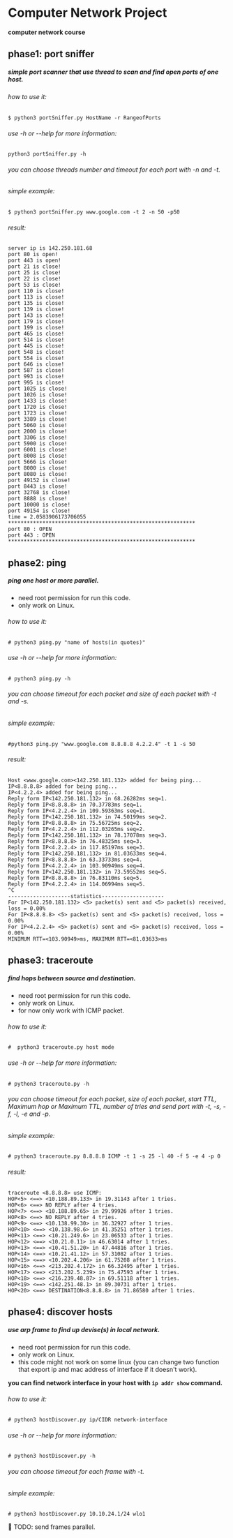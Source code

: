 # Computer Network Project


**computer network course**

## phase1: port sniffer

##### simple port scanner that use thread to scan and find open ports of one host.
###### how to use it:
`$ python3 portSniffer.py HostName -r RangeofPorts`
###### use -h or --help for more information:
`python3 portSniffer.py -h`
###### you can choose threads number and timeout for each port with -n and -t.
###### simple example:
`$ python3 portSniffer.py www.google.com -t 2 -n 50 -p50`
###### result:
    server ip is 142.250.181.68
    port 80 is open!
    port 443 is open!
    port 21 is close!
    port 25 is close!
    port 22 is close!
    port 53 is close!
    port 110 is close!
    port 113 is close!
    port 135 is close!
    port 139 is close!
    port 143 is close!
    port 179 is close!
    port 199 is close!
    port 465 is close!
    port 514 is close!
    port 445 is close!
    port 548 is close!
    port 554 is close!
    port 646 is close!
    port 587 is close!
    port 993 is close!
    port 995 is close!
    port 1025 is close!
    port 1026 is close!
    port 1433 is close!
    port 1720 is close!
    port 1723 is close!
    port 3389 is close!
    port 5060 is close!
    port 2000 is close!
    port 3306 is close!
    port 5900 is close!
    port 6001 is close!
    port 8008 is close!
    port 5666 is close!
    port 8000 is close!
    port 8080 is close!
    port 49152 is close!
    port 8443 is close!
    port 32768 is close!
    port 8888 is close!
    port 10000 is close!
    port 49154 is close!
    time = 2.0583906173706055
    ************************************************************
    port 80 : OPEN
    port 443 : OPEN
    ************************************************************

## phase2:  ping

##### ping one host or more parallel.
- need root permission for run this code.
- only work on Linux.
###### how to use it:
`# python3 ping.py "name of hosts(in quotes)"`
###### use -h or --help for more information:
`# python3 ping.py -h`
###### you can choose  timeout for each packet and size of each packet with -t and -s.
###### simple example:
`#python3 ping.py "www.google.com 8.8.8.8 4.2.2.4" -t 1 -s 50`
###### result:
    Host <www.google.com><142.250.181.132> added for being ping...
    IP<8.8.8.8> added for being ping...
    IP<4.2.2.4> added for being ping...
    Reply form IP<142.250.181.132> in 68.26282ms seq=1.
    Reply form IP<8.8.8.8> in 70.37783ms seq=1.
    Reply form IP<4.2.2.4> in 109.59363ms seq=1.
    Reply form IP<142.250.181.132> in 74.50199ms seq=2.
    Reply form IP<8.8.8.8> in 75.56725ms seq=2.
    Reply form IP<4.2.2.4> in 112.03265ms seq=2.
    Reply form IP<142.250.181.132> in 78.17078ms seq=3.
    Reply form IP<8.8.8.8> in 76.48325ms seq=3.
    Reply form IP<4.2.2.4> in 117.85197ms seq=3.
    Reply form IP<142.250.181.132> in 81.03633ms seq=4.
    Reply form IP<8.8.8.8> in 63.33733ms seq=4.
    Reply form IP<4.2.2.4> in 103.90949ms seq=4.
    Reply form IP<142.250.181.132> in 73.59552ms seq=5.
    Reply form IP<8.8.8.8> in 76.83110ms seq=5.
    Reply form IP<4.2.2.4> in 114.06994ms seq=5.
    ^C
    --------------------statistics--------------------
    For IP<142.250.181.132> <5> packet(s) sent and <5> packet(s) received, loss = 0.00% 
    For IP<8.8.8.8> <5> packet(s) sent and <5> packet(s) received, loss = 0.00% 
    For IP<4.2.2.4> <5> packet(s) sent and <5> packet(s) received, loss = 0.00% 
    MINIMUM RTT=<103.90949>ms, MAXIMUM RTT=<81.03633>ms
    
## phase3:  traceroute

##### find hops between source and destination.
- need root permission for run this code.
- only work on Linux.
- for now only work with ICMP packet.
###### how to use it:
`#  python3 traceroute.py host mode`
###### use -h or --help for more information:
`# python3 traceroute.py -h`
###### you can choose  timeout for each packet, size of each packet, start TTL, Maximum hop or Maximum TTL, number of tries and send port with -t, -s, -f, -l, -e and -p.
###### simple example:
`# python3 traceroute.py 8.8.8.8 ICMP -t 1 -s 25 -l 40 -f 5 -e 4 -p 0`
###### result:
    traceroute <8.8.8.8> use ICMP:
    HOP<5> <==> <10.188.89.133> in 19.31143 after 1 tries.
    HOP<6> <==> NO REPLY after 4 tries.
    HOP<7> <==> <10.188.89.65> in 29.99926 after 1 tries.
    HOP<8> <==> NO REPLY after 4 tries.
    HOP<9> <==> <10.138.99.30> in 36.32927 after 1 tries.
    HOP<10> <==> <10.138.98.6> in 41.35251 after 1 tries.
    HOP<11> <==> <10.21.249.6> in 23.06533 after 1 tries.
    HOP<12> <==> <10.21.0.11> in 46.63014 after 1 tries.
    HOP<13> <==> <10.41.51.20> in 47.44816 after 1 tries.
    HOP<14> <==> <10.21.41.12> in 57.31082 after 1 tries.
    HOP<15> <==> <10.202.4.206> in 61.75208 after 1 tries.
    HOP<16> <==> <213.202.4.172> in 66.32495 after 1 tries.
    HOP<17> <==> <213.202.5.239> in 75.47593 after 1 tries.
    HOP<18> <==> <216.239.48.87> in 69.51118 after 1 tries.
    HOP<19> <==> <142.251.48.1> in 89.30731 after 1 tries.
    HOP<20> <==> DESTINATION<8.8.8.8> in 71.86580 after 1 tries.

## phase4:  discover hosts

##### use arp frame to find up devise(s) in local network.
- need root permission for run this code.
- only work on Linux.
- this code might not work on some linux (you can change two function that export ip and mac address of interface if it doesn't work).

**you can find network interface in your host with `ip addr show` command.**
###### how to use it:
`# python3 hostDiscover.py ip/CIDR network-interface`
###### use -h or --help for more information:
`# python3 hostDiscover.py -h`
###### you can choose  timeout for each frame  with -t.
###### simple example:
`# python3 hostDiscover.py 10.10.24.1/24 wlo1`

:black_square_button: TODO: send frames parallel.
